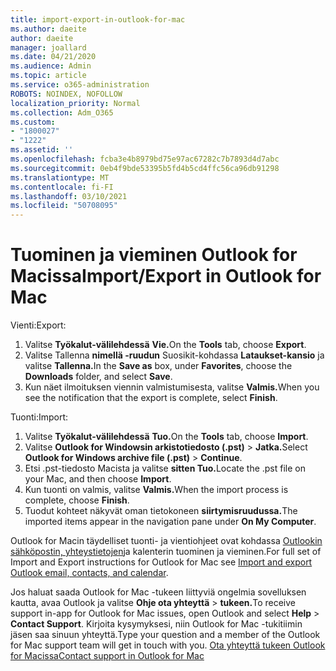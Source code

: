 ```yaml
---
title: import-export-in-outlook-for-mac
ms.author: daeite
author: daeite
manager: joallard
ms.date: 04/21/2020
ms.audience: Admin
ms.topic: article
ms.service: o365-administration
ROBOTS: NOINDEX, NOFOLLOW
localization_priority: Normal
ms.collection: Adm_O365
ms.custom:
- "1800027"
- "1222"
ms.assetid: ''
ms.openlocfilehash: fcba3e4b8979bd75e97ac67282c7b7893d4d7abc
ms.sourcegitcommit: 0eb4f9bde53395b5fd4b5cd4ffc56ca96db91298
ms.translationtype: MT
ms.contentlocale: fi-FI
ms.lasthandoff: 03/10/2021
ms.locfileid: "50708095"
---
```

# <a name="importexport-in-outlook-for-mac"></a><span data-ttu-id="87c1e-102">Tuominen ja vieminen Outlook for Macissa</span><span class="sxs-lookup"><span data-stu-id="87c1e-102">Import/Export in Outlook for Mac</span></span> 

<span data-ttu-id="87c1e-103">Vienti:</span><span class="sxs-lookup"><span data-stu-id="87c1e-103">Export:</span></span>
1. <span data-ttu-id="87c1e-104">Valitse **Työkalut-välilehdessä** **Vie.**</span><span class="sxs-lookup"><span data-stu-id="87c1e-104">On the **Tools** tab, choose **Export**.</span></span>
2. <span data-ttu-id="87c1e-105">Valitse Tallenna **nimellä -ruudun** Suosikit-kohdassa  **Lataukset-kansio** ja valitse **Tallenna.**</span><span class="sxs-lookup"><span data-stu-id="87c1e-105">In the **Save as** box, under **Favorites**, choose the **Downloads** folder, and select **Save**.</span></span>
3. <span data-ttu-id="87c1e-106">Kun näet ilmoituksen viennin valmistumisesta, valitse **Valmis.**</span><span class="sxs-lookup"><span data-stu-id="87c1e-106">When you see the notification that the export is complete, select **Finish**.</span></span>

<span data-ttu-id="87c1e-107">Tuonti:</span><span class="sxs-lookup"><span data-stu-id="87c1e-107">Import:</span></span>
1. <span data-ttu-id="87c1e-108">Valitse **Työkalut-välilehdessä** **Tuo.**</span><span class="sxs-lookup"><span data-stu-id="87c1e-108">On the **Tools** tab, choose **Import**.</span></span>
2. <span data-ttu-id="87c1e-109">Valitse **Outlook for Windowsin arkistotiedosto (.pst)**  >  **Jatka.**</span><span class="sxs-lookup"><span data-stu-id="87c1e-109">Select **Outlook for Windows archive file (.pst)** > **Continue**.</span></span>
3. <span data-ttu-id="87c1e-110">Etsi .pst-tiedosto Macista ja valitse **sitten Tuo.**</span><span class="sxs-lookup"><span data-stu-id="87c1e-110">Locate the .pst file on your Mac, and then choose **Import**.</span></span>
4. <span data-ttu-id="87c1e-111">Kun tuonti on valmis, valitse **Valmis.**</span><span class="sxs-lookup"><span data-stu-id="87c1e-111">When the import process is complete, choose **Finish**.</span></span>
5. <span data-ttu-id="87c1e-112">Tuodut kohteet näkyvät oman tietokoneen **siirtymisruudussa.**</span><span class="sxs-lookup"><span data-stu-id="87c1e-112">The imported items appear in the navigation pane under **On My Computer**.</span></span>

<span data-ttu-id="87c1e-113">Outlook for Macin täydelliset tuonti- ja vientiohjeet ovat kohdassa [Outlookin sähköpostin, yhteystietojen](https://support.office.com/article/92577192-3881-4502-b79d-c3bbada6c8ef#ID0EAACAAA=Mac)ja kalenterin tuominen ja vieminen.</span><span class="sxs-lookup"><span data-stu-id="87c1e-113">For full set of Import and Export instructions for Outlook for Mac see [Import and export Outlook email, contacts, and calendar](https://support.office.com/article/92577192-3881-4502-b79d-c3bbada6c8ef#ID0EAACAAA=Mac).</span></span> 

<span data-ttu-id="87c1e-114">Jos haluat saada Outlook for Mac -tukeen liittyviä ongelmia sovelluksen kautta, avaa Outlook ja valitse **Ohje ota yhteyttä**  >  **tukeen.**</span><span class="sxs-lookup"><span data-stu-id="87c1e-114">To receive support in-app for Outlook for Mac issues, open Outlook and select **Help** > **Contact Support**.</span></span> <span data-ttu-id="87c1e-115">Kirjoita kysymyksesi, niin Outlook for Mac -tukitiimin jäsen saa sinuun yhteyttä.</span><span class="sxs-lookup"><span data-stu-id="87c1e-115">Type your question and a member of the Outlook for Mac support team will get in touch with you.</span></span> [<span data-ttu-id="87c1e-116">Ota yhteyttä tukeen Outlook for Macissa</span><span class="sxs-lookup"><span data-stu-id="87c1e-116">Contact support in Outlook for Mac</span></span>](https://support.microsoft.com/office/contact-support-within-outlook-for-mac-d0410177-8e65-4487-93f7-206a3a3d71a8)